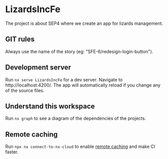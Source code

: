 # LizardsIncFe

The project is about SEP4 where we create an app for lizards management.

## GIT rules

Always use the name of the story (eg: "SFE-6/redesign-login-button").

## Development server

Run `nx serve LizardsIncFe` for a dev server. Navigate to http://localhost:4200/. The app will automatically reload if you change any of the source files.

## Understand this workspace

Run `nx graph` to see a diagram of the dependencies of the projects.

## Remote caching

Run `npx nx connect-to-nx-cloud` to enable [remote caching](https://nx.app) and make CI faster.

